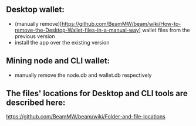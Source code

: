 ## Desktop wallet:

* (manually remove)[https://github.com/BeamMW/beam/wiki/How-to-remove-the-Desktop-Wallet-files-in-a-manual-way] wallet files from the previous version
* install the app over the existing version

## Mining node and CLI wallet:

* manually remove the node.db and wallet.db respectively

## The files' locations for Desktop and CLI tools are described here:
https://github.com/BeamMW/beam/wiki/Folder-and-file-locations 
